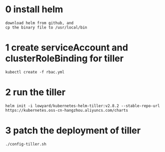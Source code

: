 0 install helm
===
	download helm from github, and
	cp the binary file to /usr/local/bin
1 create serviceAccount and clusterRoleBinding for tiller
===
```console
kubectl create -f rbac.yml
```
2 run the tiller
===
```console
helm init -i lowyard/kubernetes-helm-tiller:v2.8.2 --stable-repo-url https://kubernetes.oss-cn-hangzhou.aliyuncs.com/charts
```
3 patch the deployment of tiller
===
```console
./config-tiller.sh
```


